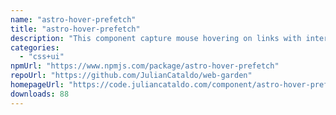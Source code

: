 ```yaml
---
name: "astro-hover-prefetch"
title: "astro-hover-prefetch"
description: "This component capture mouse hovering on links with internal URLs. Then, it will prefetch the HTML document beforehand."
categories:
  - "css+ui"
npmUrl: "https://www.npmjs.com/package/astro-hover-prefetch"
repoUrl: "https://github.com/JulianCataldo/web-garden"
homepageUrl: "https://code.juliancataldo.com/component/astro-hover-prefetch"
downloads: 88
---
```


